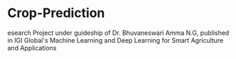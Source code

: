 # Crop-Prediction
esearch Project under guideship of Dr. Bhuvaneswari Amma N.G, published in IGI Global's Machine Learning and Deep Learning for Smart Agriculture and Applications

